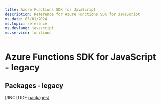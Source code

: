 ```yaml
---
title: Azure Functions SDK for JavaScript
description: Reference for Azure Functions SDK for JavaScript
ms.date: 05/01/2024
ms.topic: reference
ms.devlang: javascript
ms.service: functions
---
```

# Azure Functions SDK for JavaScript - legacy
## Packages - legacy
[!INCLUDE [packages](functions-index.md)]